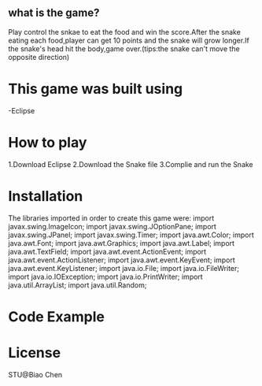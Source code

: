 ## what is the game?
Play control the snkae to eat the food and win the score.After the snake eating each food,player can get 10 points and the snake will grow longer.If the snake's head hit the body,game over.(tips:the snake can't move the opposite direction)


# This game was built using
-Eclipse

# How to play
1.Download Eclipse
2.Download the Snake file
3.Complie and run the Snake


# Installation
The libraries imported in order to create this game were:
import javax.swing.ImageIcon;
import javax.swing.JOptionPane;
import javax.swing.JPanel;
import javax.swing.Timer;
import java.awt.Color;
import java.awt.Font;
import java.awt.Graphics;
import java.awt.Label;
import java.awt.TextField;
import java.awt.event.ActionEvent;
import java.awt.event.ActionListener;
import java.awt.event.KeyEvent;
import java.awt.event.KeyListener;
import java.io.File;
import java.io.FileWriter;
import java.io.IOException;
import java.io.PrintWriter;
import java.util.ArrayList;
import java.util.Random;

# Code Example



# License
STU@Biao Chen
